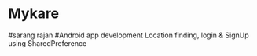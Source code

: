 # Mykare
#sarang rajan
#Android app development
Location finding,
login & SignUp using SharedPreference


